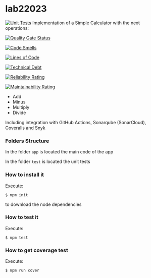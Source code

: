 # lab22023

[![Unit Tests](https://github.com/diegobotia/lab22023/actions/workflows/testing.yml/badge.svg?branch=mi-rama)](https://github.com/diegobotia/lab22023/actions/workflows/testing.yml)
Implementation of a Simple Calculator with the next operations:

[![Quality Gate Status](https://sonarcloud.io/api/project_badges/measure?project=diegobotia_lab22023&metric=alert_status)](https://sonarcloud.io/summary/new_code?id=diegobotia_lab22023)

[![Code Smells](https://sonarcloud.io/api/project_badges/measure?project=diegobotia_lab22023&metric=code_smells)](https://sonarcloud.io/summary/new_code?id=diegobotia_lab22023)

[![Lines of Code](https://sonarcloud.io/api/project_badges/measure?project=diegobotia_lab22023&metric=ncloc)](https://sonarcloud.io/summary/new_code?id=diegobotia_lab22023)

[![Technical Debt](https://sonarcloud.io/api/project_badges/measure?project=diegobotia_lab22023&metric=sqale_index)](https://sonarcloud.io/summary/new_code?id=diegobotia_lab22023)

[![Reliability Rating](https://sonarcloud.io/api/project_badges/measure?project=diegobotia_lab22023&metric=reliability_rating)](https://sonarcloud.io/summary/new_code?id=diegobotia_lab22023)

[![Maintainability Rating](https://sonarcloud.io/api/project_badges/measure?project=diegobotia_lab22023&metric=sqale_rating)](https://sonarcloud.io/summary/new_code?id=diegobotia_lab22023)


* Add
* Minus
* Multiply
* Divide

Including integration with GitHub Actions, Sonarqube (SonarCloud), Coveralls and Snyk

### Folders Structure

In the folder `app` is located the main code of the app

In the folder `test` is located the unit tests

### How to install it

Execute:

```shell
$ npm init
```
to download the node dependencies

### How to test it

Execute:

```shell
$ npm test
```

### How to get coverage test

Execute:

```shell
$ npm run cover
```
